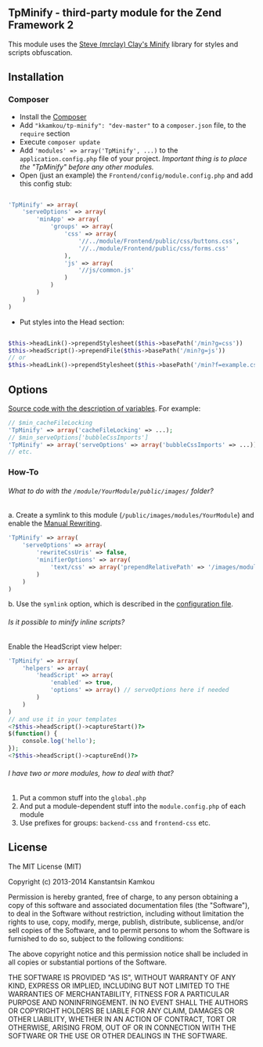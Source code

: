 ## TpMinify - third-party module for the Zend Framework 2
This module uses the [Steve (mrclay) Clay's Minify](http://github.com/mrclay/minify) library for styles and scripts obfuscation.

## Installation
### Composer
 * Install the [Composer](http://getcomposer.org/doc/00-intro.md)
 * Add ```"kkamkou/tp-minify": "dev-master"``` to a ```composer.json``` file, to the ```require``` section
 * Execute ```composer update```
 * Add ```'modules' => array('TpMinify', ...)``` to the ```application.config.php``` file of your project. *Important thing is to place the "TpMinify" before any other modules.*
 * Open (just an example) the ```Frontend/config/module.config.php``` and add this config stub:

```php

'TpMinify' => array(
    'serveOptions' => array(
        'minApp' => array(
            'groups' => array(
                'css' => array(
                    '//../module/Frontend/public/css/buttons.css',
                    '//../module/Frontend/public/css/forms.css'
                ),
                'js' => array(
                    '//js/common.js'
                )
            )
        )
    )
)
```
 * Put styles into the Head section:

```php

$this->headLink()->prependStylesheet($this->basePath('/min?g=css'))
$this->headScript()->prependFile($this->basePath('/min?g=js'))
// or
$this->headLink()->prependStylesheet($this->basePath('/min?f=example.css'))
```
## Options
[Source code with the description of variables](https://code.google.com/p/minify/source/browse/min/config.php).
For example:
```php
// $min_cacheFileLocking
'TpMinify' => array('cacheFileLocking' => ...);
// $min_serveOptions['bubbleCssImports']
'TpMinify' => array('serveOptions' => array('bubbleCssImports' => ...));
// etc.
```

### How-To
###### What to do with the ```/module/YourModule/public/images/``` folder?
a. Create a symlink to this module (```/public/images/modules/YourModule```) and enable the [Manual Rewriting](http://code.google.com/p/minify/wiki/UriRewriting).
```php
'TpMinify' => array(
    'serveOptions' => array(
        'rewriteCssUris' => false,
        'minifierOptions' => array(
            'text/css' => array('prependRelativePath' => '/images/modules/YourModule/')
        )
    )
)
```
b. Use the ```symlink``` option, which is described in the [configuration file](https://code.google.com/p/minify/source/browse/min/config.php).
###### Is it possible to minify inline scripts?
Enable the HeadScript view helper:
```php
'TpMinify' => array(
    'helpers' => array(
        'headScript' => array(
            'enabled' => true,
            'options' => array() // serveOptions here if needed
        )
    )
)
// and use it in your templates
<?$this->headScript()->captureStart()?>
$(function() {
    console.log('hello');
});
<?$this->headScript()->captureEnd()?>
```

###### I have two or more modules, how to deal with that?
1. Put a common stuff into the ```global.php```
2. And put a module-dependent stuff into the ```module.config.php``` of each module
3. Use prefixes for groups: ```backend-css``` and ```frontend-css``` etc.

## License
The MIT License (MIT)

Copyright (c) 2013-2014 Kanstantsin Kamkou

Permission is hereby granted, free of charge, to any person obtaining a copy of
this software and associated documentation files (the "Software"), to deal in
the Software without restriction, including without limitation the rights to
use, copy, modify, merge, publish, distribute, sublicense, and/or sell copies of
the Software, and to permit persons to whom the Software is furnished to do so,
subject to the following conditions:

The above copyright notice and this permission notice shall be included in all
copies or substantial portions of the Software.

THE SOFTWARE IS PROVIDED "AS IS", WITHOUT WARRANTY OF ANY KIND, EXPRESS OR
IMPLIED, INCLUDING BUT NOT LIMITED TO THE WARRANTIES OF MERCHANTABILITY, FITNESS
FOR A PARTICULAR PURPOSE AND NONINFRINGEMENT. IN NO EVENT SHALL THE AUTHORS OR
COPYRIGHT HOLDERS BE LIABLE FOR ANY CLAIM, DAMAGES OR OTHER LIABILITY, WHETHER
IN AN ACTION OF CONTRACT, TORT OR OTHERWISE, ARISING FROM, OUT OF OR IN
CONNECTION WITH THE SOFTWARE OR THE USE OR OTHER DEALINGS IN THE SOFTWARE.
